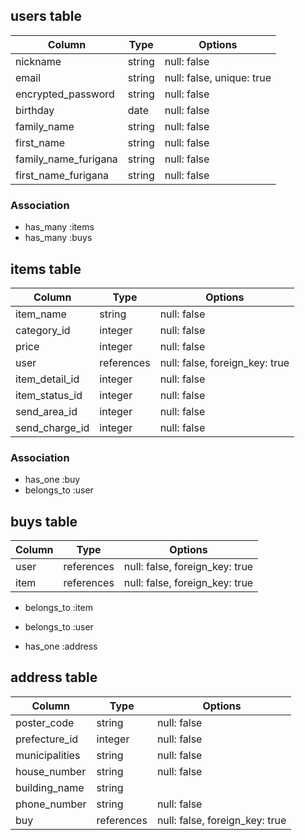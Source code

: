 ## users table

| Column               | Type   | Options                   |
|----------------------|--------|---------------------------|
| nickname             | string | null: false               |
| email                | string | null: false, unique: true |
| encrypted_password   | string | null: false               |
| birthday             | date   | null: false               |
| family_name          | string | null: false               |
| first_name           | string | null: false               |
| family_name_furigana | string | null: false               |
| first_name_furigana  | string | null: false               |

### Association

* has_many :items
* has_many :buys

## items table

| Column              | Type       | Options                           |
|---------------------|------------|-----------------------------------|
| item_name           | string     | null: false                       |
| category_id         | integer    | null: false                       |
| price               | integer    | null: false                       |
| user                | references | null: false, foreign_key: true    |
| item_detail_id      | integer    | null: false                       |
| item_status_id      | integer    | null: false                       |
| send_area_id        | integer    | null: false                       |
| send_charge_id      | integer    | null: false                       |

 ### Association

* has_one :buy
* belongs_to :user

## buys table

| Column    | Type       | Options                           |
|-----------|------------|-----------------------------------|
| user      | references | null: false, foreign_key: true    |
| item      | references | null: false, foreign_key: true    |

- belongs_to :item

- belongs_to :user
- has_one :address



## address table

| Column         | Type       | Options                        |
|----------------|------------|--------------------------------|
| poster_code    | string     | null: false                    |
| prefecture_id  | integer    | null: false                    |
| municipalities | string     | null: false                    |
| house_number   | string     | null: false                    |
| building_name  | string     |                                |
| phone_number   | string     | null: false                    |
| buy            | references | null: false, foreign_key: true |



